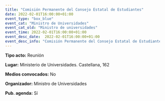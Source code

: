 ---
title: "Comisión Permanente del Consejo Estatal de Estudiantes"
date: 2022-02-01T16:00:00+01:00
event_type: "box_blue" 
event_cat: "Ministro de Universidades"
event_cat_old: "Ministro de universidades"
event_time: 2022-02-01T16:00:00+01:00
event_desc_date:  2022-02-01T16:00:00+01:00
event_desc_info: "Comisión Permanente del Consejo Estatal de Estudiantes"
---<p class="card-light list_schedule_description"><b>Tipo acto:</b> Reunión
</p><p class="card-light list_schedule_description"><b>Lugar:</b> Ministerio de Universidades. Castellana, 162
</p><p class="card-light list_schedule_description"><b>Medios convocados:</b> No
</p><p class="card-light list_schedule_description"><b>Organizador:</b> Ministro de Universidades </p><p class="card-light list_schedule_description"><b>Pub. agenda:</b> Sí
</p>